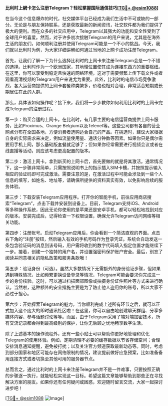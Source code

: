 **比利时上網卡怎么注册Telegram？轻松掌握国际通信技巧[[TG💪+ @esim1088](https://t.me/s/esim1088)]**

在当今这个信息爆炸的时代，社交媒体平台已经成为我们生活中不可或缺的一部分。无论是与朋友保持联系，还是获取最新的新闻资讯，社交软件都为我们提供了极大的便利。而在众多的社交应用中，Telegram以其强大的功能和安全性受到了全球用户的喜爱。然而，对于许多初次接触Telegram的用户来说，尤其是在海外生活的朋友们，如何顺利注册并使用Telegram可能是一个不小的挑战。今天，我们就以比利时为例，为大家详细讲解如何通过当地的上网卡成功注册Telegram。

首先，让我们了解一下为什么选择比利时的上网卡来注册Telegram会是一个不错的选择。比利时作为一个欧洲国家，其地理位置使其成为连接东西方的重要枢纽。在这里，你可以享受到稳定且快速的网络环境，这对于需要频繁上传下载文件或者观看高清视频的Telegram用户来说尤为重要。此外，比利时的电信市场竞争激烈，各大运营商提供的上网卡套餐种类繁多，价格也相对合理，非常适合短期或长期居住在此的人群。

那么，具体该如何操作呢？接下来，我们将一步步教你如何利用比利时的上网卡完成Telegram的注册过程。

第一步：购买合适的上网卡。在比利时，有几家主要的电信运营商提供上网卡服务，比如Proximus、Orange Belgium以及Telenet等。这些公司都有各自的营业网点分布在全国各地，方便消费者选购适合自己的产品。在挑选时，建议大家根据自身的实际需求来决定，例如流量使用量、通话分钟数等因素。如果你只是偶尔需要用手机上网，那么基础版套餐就足够了；但如果你经常需要进行视频会议或者在线直播等活动，则应该考虑更高配置的版本。

第二步：激活上网卡。拿到新买的上网卡后，首先要做的就是将其激活。通常情况下，这一步骤非常简单，只需按照说明书上的指示插入SIM卡槽，并按照提示输入相应的验证码即可完成激活。需要注意的是，在激活过程中可能会涉及到一些个人信息的填写，如姓名、地址等，请确保所提供的资料真实有效，以免影响后续的服务体验。

第三步：下载安装Telegram应用程序。打开你的智能手机，前往应用商店搜索“Telegram”，点击下载并安装到设备上。目前，Telegram支持iOS、Android等多种操作系统，因此无论你使用的是苹果还是安卓手机，都可以轻松地找到对应的版本。安装完成后，记得检查一下权限设置，确保允许Telegram访问网络等相关功能。

第四步：注册账号。启动Telegram应用后，你会看到一个简洁直观的界面。点击右下角的“注册”按钮，然后输入有效的手机号码作为登录凭证。系统会自动发送一条包含验证码的消息到该号码，用户需将收到的数字代码填入指定位置才能继续下一步。接着，创建一个独特的用户名，并设置强密码保护账户安全。最后，别忘了阅读并同意相关的隐私政策和服务条款哦！

第五步：验证身份（可选）。虽然大多数情况下无需额外的身份验证步骤，但如果遇到特殊情况，比如频繁更换设备登录等情况，Telegram可能会要求你完成进一步的身份核验。这时，可以通过扫描面部图像或拍摄身份证件照片等方式来进行确认。当然啦，这种额外的安全措施主要是为了防止他人盗用你的账号，所以大家不必过于担心。

第六步：开始探索Telegram的魅力。当你顺利完成上述所有环节之后，就可以正式加入这个庞大的即时通讯社区啦！在这里，你可以自由地创建聊天群组、分享多媒体内容、参与话题讨论等等。而且，由于Telegram采用了端对端加密技术，所有交流记录都会得到最高级别的保护，让你无后顾之忧地畅享数字生活。

除了上述基本的操作流程外，还有一些小贴士可以帮助你更好地管理和优化Telegram的使用体验。例如，定期清理不必要的缓存数据以节省存储空间；合理安排消息通知提醒，避免被打扰；以及关注官方频道获取最新动态等。同时，考虑到部分国家和地区可能存在网络限制的情况，建议提前做好应急预案，比如准备备用连接方式或者切换至其他可用的服务器节点。

总而言之，通过比利时的上网卡来注册Telegram并不是一件难事，只要按照正确的步骤逐一执行，就能轻松实现这一目标。希望这篇文章能够帮助到那些正在寻找解决方案的朋友。如果你还有任何疑问或困惑，欢迎随时留言交流，大家一起探讨进步吧！

[[TG💪+ @esim1088](https://t.me/s/esim1088) ![Image](https://i.postimg.cc/4NQfJmqS/Snipaste-2025-05-13-00-14-12.png)]